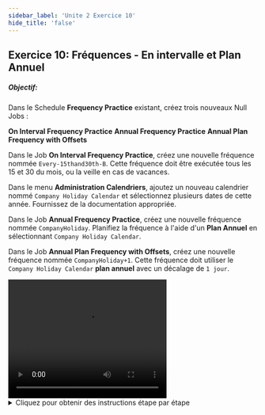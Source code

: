 ```yaml
---
sidebar_label: 'Unite 2 Exercice 10'
hide_title: 'false'
---
```


## Exercice 10: Fréquences - En intervalle et Plan Annuel

##### Objectif:

Dans le Schedule **Frequency Practice** existant, créez trois nouveaux Null Jobs :

**On Interval Frequency Practice**
**Annual Frequency Practice**
**Annual Plan Frequency with Offsets**

Dans le Job **On Interval Frequency Practice**, créez une nouvelle fréquence nommée ```Every-15thand30th-B```. Cette fréquence doit être exécutée tous les 15 et 30 du mois, ou la veille en cas de vacances.

Dans le menu **Administration Calendriers**, ajoutez un nouveau calendrier nommé ```Company Holiday Calendar``` et sélectionnez plusieurs dates de cette année. Fournissez de la documentation appropriée.

Dans le Job **Annual Frequency Practice**, créez une nouvelle fréquence nommée ```CompanyHoliday```. Planifiez la fréquence à l'aide d'un **Plan Annuel** en sélectionnant ```Company Holiday Calendar```.

Dans le Job **Annual Plan Frequency with Offsets**, créez une nouvelle fréquence nommée ```CompanyHoliday+1```. Cette fréquence doit utiliser le ```Company Holiday Calendar``` **plan annuel** avec un décalage de ```1 jour```.


<div>
<video width="320" height="240" controls>
  <source src="videobasic/U2E10.mp4" type="video/mp4"></source>
Your browser does not support the video tag.
</video>
</div>

<details>

<summary>Cliquez pour obtenir des instructions étape par étape</summary>

1.	Ouvrez le **Job Master**.
2.	Sélectionnez **Frequency Practice Schedule** dans la liste déroulante **Schedule**.
3.	Cliquez sur le bouton **Ajouter**.
4.	Entrez **On Interval Frequency Practice** dans le champ de texte sous **Nom**.
5.	Cliquez sur le bouton **Sauvegarder**.
6.	Répétez les étapes 3 à 5 pour créer les Jobs suivants :
    * **Annual Frequency Practice**
    * **Annual Plan Frequency with Offsets**
7.	Fréquence : **En Interval**
    * Sélectionnez **On Interval Frequency Practice** dans la liste déroulante Job du menu Job Master
    * Dans l'onglet **Fréquence**, cliquez sur le bouton **Ajouter** sous **Liste Fréquences**.
    * Cliquez sur le bouton radio **Créer nouvelle Fréquence**.
    * Tapez ```Every-15thand30th-B``` dans le champ **Nom Fréquence**.
    * Cliquez sur **Suivant**.
    * Sélectionnez le bouton radio **En Intervalles**.
    * Cochez les cases pour le ```15``` et ```30``` sous le paramètre **En Intervalles**.
    * Modifiez le paramètre **A / O / B / N** de **Sur Date** à **Avant Date**.
    * Cliquez sur le bouton Prévisionnel.
    * Déplacez les écrans **Prévisionnel** et **Assistant définition Fréquence** afin que vous puissiez voir les deux.
    * Sur l'écran **Prévisionnel**, les **15e et 30e jours** de chaque mois sont verts et se déplacent « **Avant** » pour les jours fériés et les week-ends et les jours fériés.
    * Cliquez sur **Terminer**.
8.	Fréquence : **Plan Annuel**
    * Cliquez sur **Calendriers** dans le menu Administration du **panneau de navigation.**
    * Cliquez sur le bouton **Ajouter**.
    * Saisissez **Company Holiday Calendar** dans le champ **Nom**.
    * Saisissez une **documentation** telle que : **Ce calendrier sera utilisé dans une fréquence de plan annuel**.
    * Cliquez sur le bouton **Sauvegarder**.
    * Cliquez sur plusieurs dates dans le calendrier.
        * Remarque : les dates sont enregistrées dynamiquement
    * Cliquez sur la **flèche droite** à côté du **mois** juste au-dessus du calendrier pour passer aux mois suivants.
    * Cliquez sur la **flèche vers** le **bas à côté** de l'**année** juste au-dessus du calendrier pour passer à l'année suivante.
    * Fermez l'onglet **Calendriers**.
    * Ouvrez le **Job Master**.
    * Sélectionnez **Frequency Practice Schedule** dans la liste déroulante Schedule.
    * Cliquez sur le bouton **Ajouter**.
    * Entrez **Annual Plan Frequency** dans le champ Nom.
    * Cliquez sur le bouton **Sauvegarder**.
    * Cliquez sur l'onglet **Fréquence**.
    * Cliquez sur le bouton **Ajouter** sous la liste des fréquences.
    * Cliquez sur le bouton radio **Créer nouvelle Fréquence**.
    * Saisissez **CompanyHoliday** dans le champ **Nom Fréquence**.
    * Cliquez sur **Suivant**.
    * Dans la section Choix de Planification, cliquez sur le bouton radio **Plan Annuel**.
    * Dans le menu déroulant Calendrier, sélectionnez **Company Holiday Calendar**.
    * Cliquez sur **Prévisionnel** pour afficher la fréquence.
        * Les dates doivent correspondre à celles que vous avez entrées dans le calendrier.
    * Cliquez **OK**.
    * Cliquez sur **Terminer**.
9.	Fréquence : **Plan Annuel avec Ecart**
    * Sélectionnez **Annual Plan Frequency with Offsets** dans la liste déroulante Job du menu Job Master.
    * Dans l'écran des fréquences, cliquez sur le bouton **Ajouter** sous la **Liste Fréquence**.
    * Cliquez sur le bouton radio **Créer nouvelle Fréquence**.
    * Saisissez **CompanyHoliday+1** dans le champ **Nom Fréquence**.
    * Cliquez sur **Suivant**
    * Dans la section **Choix de Planification**, cliquez sur le bouton radio **Plan Annuel**.
    * Dans le menu déroulant **Calendrier**, sélectionnez **Company Holiday Calendar**.
    * Dans la zone **Ecart Jours**, entrez le nombre ```1```.
    * Cliquez sur **Prévisionnel** pour afficher la fréquence.
    * Les dates sélectionnées doivent être le jour ouvrable suivant des dates sélectionnées dans le calendrier.
    * Cliquez **OK**.
    * Cliquez sur **Terminer**.
    * Fermez l'onglet **Job Master**.

</details>